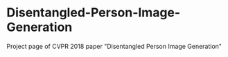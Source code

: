 # Disentangled-Person-Image-Generation
Project page of CVPR 2018 paper "Disentangled Person Image Generation"
